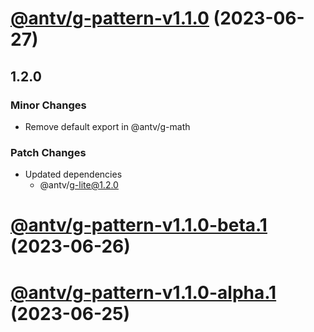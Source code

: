 # [@antv/g-pattern-v1.1.0](https://github.com/antvis/g/compare/@antv/g-pattern@1.0.19...@antv/g-pattern@1.1.0) (2023-06-27)

## 1.2.0

### Minor Changes

-   Remove default export in @antv/g-math

### Patch Changes

-   Updated dependencies
    -   @antv/g-lite@1.2.0

# [@antv/g-pattern-v1.1.0-beta.1](https://github.com/antvis/g/compare/@antv/g-pattern@1.0.19...@antv/g-pattern@1.1.0-beta.1) (2023-06-26)

# [@antv/g-pattern-v1.1.0-alpha.1](https://github.com/antvis/g/compare/@antv/g-pattern@1.0.19...@antv/g-pattern@1.1.0-alpha.1) (2023-06-25)
